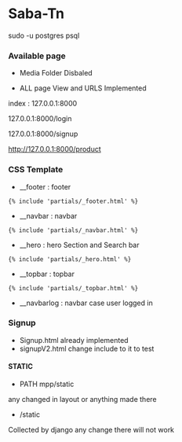 # Saba-Tn

sudo -u postgres psql

### Available page 

* Media Folder Disbaled

* ALL page View and URLS Implemented

index : 127.0.0.1:8000

127.0.0.1:8000/login

127.0.0.1:8000/signup

http://127.0.0.1:8000/product

### CSS Template
* __footer : footer 

```
{% include 'partials/_footer.html' %}
```

* __navbar : navbar

```
{% include 'partials/_navbar.html' %}
```

* __hero : hero Section and Search bar

```
{% include 'partials/_hero.html' %}
```

* __topbar : topbar

```
{% include 'partials/_topbar.html' %}
```

* __navbarlog : navbar case user logged in  

### Signup
* Signup.html already implemented
* signupV2.html change include to it to test 

#### STATIC
* PATH mpp/static

any changed in layout or anything made there 

* /static

Collected by django any change there will not work
